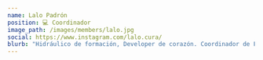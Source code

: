 ```yaml
---
name: Lalo Padrón
position: 💻 Coordinador
image_path: /images/members/lalo.jpg
social: https://www.instagram.com/lalo.cura/
blurb: "Hidráulico de formación, Developer de corazón. Coordinador de Future Lab y experto en hardware con interés en IoT, Arduinista y estudiante de Maestria."
---
```

